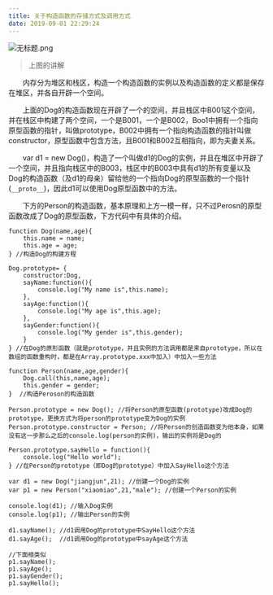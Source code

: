 ```yaml
---
title: 关于构造函数的存储方式及调用方式
date: 2019-09-01 22:29:24
---
```

![无标题.png](https://i.loli.net/2019/09/01/1jSGYIP7ZOyXMvW.png)


> 上图的讲解

&emsp;&emsp;内存分为堆区和栈区，构造一个构造函数的实例以及构造函数的定义都是保存在堆区，并各自开辟一个空间。   

&emsp;&emsp;上面的Dog的构造函数现在开辟了一个的空间，并且栈区中B001这个空间，并在栈区中构建了两个空间，一个是B001，一个是B002，Boo1中拥有一个指向原型函数的指针，叫做prototype，B002中拥有一个指向构造函数的指针叫做constructor，原型函数中包含方法，且B001和B002互相指向，即为夫妻关系。   

&emsp;&emsp;var d1 = new Dog()，构造了一个叫做d1的Dog的实例，并且在堆区中开辟了一个空间，并且指向栈区中的B003，栈区中的B003中具有d1的所有变量以及Dog的构造函数（及d1的母亲）留给他的一个指向Dog的原型函数的一个指针(`__proto__`)，因此d1可以使用Dog原型函数中的方法。   

&emsp;&emsp;下方的Person的构造函数，基本原理和上方一模一样，只不过Perosn的原型函数改成了Dog的原型函数，下方代码中有具体的介绍。

```
function Dog(name,age){
    this.name = name;
    this.age = age;
} //构造Dog的构建方程

Dog.prototype= {
    constructor:Dog,
    sayName:function(){
        console.log("My name is",this.name);
    },
    sayAge:function(){
        console.log("My age is",this.age);
    },
    sayGender:function(){
        console.log("My gender is",this.gender);
    }
} //在Dog的原形函数（就是prototype，并且实例的方法调用都是来自prototype，所以在数组的函数重构时，都是在Array.prototype.xxx中加入）中加入一些方法

function Person(name,age,gender){
    Dog.call(this,name,age);
    this.gender = gender;
}  //构造Peroson的构造函数

Person.prototype = new Dog(); //将Person的原型函数(prototype)改成Dog的prototype，更换方式为将person的prototype变为Dog的实例
Person.prototype.constructor = Person; //将Person的创造函数变为他本身，如果没有这一步那么之后的console.log(person的实例)，输出的实例将是Dog的

Person.prototype.sayHello = function(){
    console.log("Hello world");
} //在Person的prototype（即Dog的prototype）中加入SayHello这个方法

var d1 = new Dog("jiangjun",21); //创建一个Dog的实例
var p1 = new Person("xiaomiao",21,"male"); //创建一个Person的实例

console.log(d1); //输入Dog实例
console.log(p1); //输出Person的实例

d1.sayName(); //d1调用Dog的prototype中SayHello这个方法
d1.sayAge();  //d1调用Dog的prototype中sayAge这个方法

//下面相类似
p1.sayName(); 
p1.sayAge();
p1.sayGender();
p1.sayHello();
```
